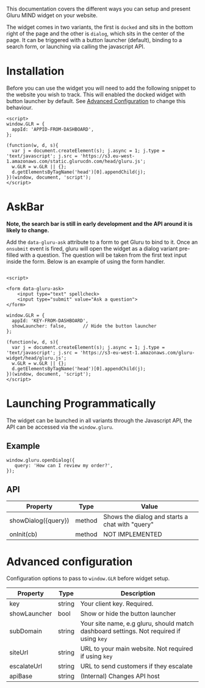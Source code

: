 This documentation covers the different ways you can setup and present Gluru MIND widget on your website.

The widget comes in two variants, the first is `docked` and sits in the bottom right of the page and the other is `dialog`, which sits in the center of the page. It can be triggered with a button launcher (default), binding to a search form, or launching via calling the javascript API.

# Installation

Before you can use the widget you will need to add the following snippet to the website you wish to track. This will enabled the docked widget with button launcher by default. See [Advanced Configuration](#advanced-configuration) to change this behaviour.

```
<script>
window.GLR = {
  appId: 'APPID-FROM-DASHBOARD',
};

(function(w, d, s){
  var j = document.createElement(s); j.async = 1; j.type = 'text/javascript'; j.src = 'https://s3.eu-west-1.amazonaws.com/static.glurucdn.com/head/gluru.js';
  w.GLR = w.GLR || {};
  d.getElementsByTagName('head')[0].appendChild(j);
})(window, document, 'script');
</script>
```

# AskBar 

__Note, the search bar is still in early development and the API around it is likely to change.__

Add the `data-gluru-ask` attribute to a form to get Gluru to bind to it. Once an `onsubmit` event is fired, gluru will open the widget as a dialog variant pre-filled with a question. The question will be taken from the first text input inside the form. Below is an example of using the form handler.

```

<script>

<form data-gluru-ask>
    <input type="text" spellcheck>
    <input type="submit" value="Ask a question">
</form>

window.GLR = {
  appId: 'KEY-FROM-DASHBOARD',
  showLauncher: false,      // Hide the button launcher 
};

(function(w, d, s){
  var j = document.createElement(s); j.async = 1; j.type = 'text/javascript'; j.src = 'https://s3-eu-west-1.amazonaws.com/gluru-widget/head/gluru.js';
  w.GLR = w.GLR || {};
  d.getElementsByTagName('head')[0].appendChild(j);
})(window, document, 'script');
</script>

```

# Launching Programmatically 

The widget can be launched in all variants through the Javascript API, the API can be accessed via the `window.gluru`.

## Example

```
window.gluru.openDialog({
   query: 'How can I review my order?',
});

```

## API

| Property             |  Type   | Value            |
|----------------------|---------|------------------|
| showDialog({query})  | method  | Shows the dialog and starts a chat with "query" |  
| onInit(cb)           | method  | NOT IMPLEMENTED  |



# Advanced configuration

Configuration options to pass to `window.GLR` before widget setup.

|  Property    |   Type    |  Description |
|--------------|-----------|--------------|
| key          |   string  | Your client key. Required. |
| showLauncher |   bool    | Show or hide the button launcher | 
|  subDomain   |   string  | Your site name, e.g gluru, should match dashboard settings. Not required if using `key`|
| siteUrl      |   string  | URL to your main website. Not required if using `key` |
| escalateUrl  |   string  | URL to send customers if they escalate | 
| apiBase      |   string  | (Internal) Changes API host
